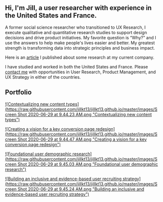 ## Hi, I'm Jill, a user researcher with experience in the United States and France.

A former social science researcher who transitioned to UX Research, I execute qualitative and quantitative research studies to support design decisions and drive product initiatives. My favorite question is “Why?” and I use the answers to help make people's lives easier and better. My greatest strength is transforming data into strategic principles and business impact. 

Here is an <a href="https://ethn.io/blog/ithaka_mobile">article</a> I published about some research at my current company. 

I have studied and worked in both the United States and France. Please [contact me](https://docs.google.com/forms/d/e/1FAIpQLSdaM0dB94QPEt9lZqslmL7no4zA9TQ5sY0UnriuiNYZ7fjk-w/viewform?usp=sf_link) with opportunities in User Research, Product Management, and UX Strategy in either of the countries. 

## Portfolio
[![Contextualizing new content types](https://raw.githubusercontent.com/jillkt13/jillkt13.github.io/master/images/Screen Shot 2020-06-29 at 9.44.23 AM.png "Contextualizing new content types")](https://jillkt13.github.io/sample_page)

[![Creating a vision for a key conversion page redesign](https://raw.githubusercontent.com/jillkt13/jillkt13.github.io/master/images/Screen Shot 2020-06-29 at 9.44.47 AM.png "Creating a vision for a key conversion page redesign")](https://jillkt13.github.io/urp_redesign)

[![Foundational user demographic research](https://raw.githubusercontent.com/jillkt13/jillkt13.github.io/master/images/Screen Shot 2020-06-29 at 9.45.03 AM.png "Foundational user demographic research")](https://jillkt13.github.io/demographic_survey)

[![Building an inclusive and evidence-based user recruiting strategy](https://raw.githubusercontent.com/jillkt13/jillkt13.github.io/master/images/Screen Shot 2020-06-29 at 9.45.24 AM.png "Building an inclusive and evidence-based user recruiting strategy")](https://jillkt13.github.io/recruiting_strategy)
